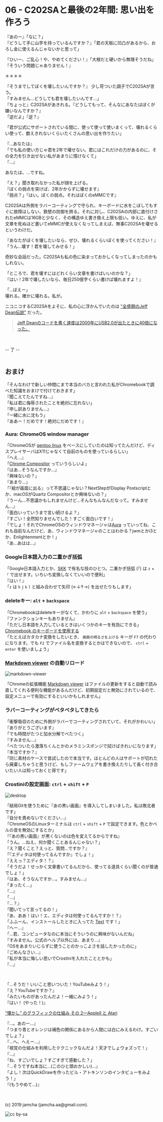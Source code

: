 

# 06 - C202SAと最後の2年間: 思い出を作ろう

『あのー』「なに？」  
『どうして手に山芋を持っているんですか？』「君の天板に凹凸があるから、おろし金に使えるんじゃないかと思って」

『ひいー、ご乱心！や、やめてください！』「大根だと硬いから無理そうだね」『そういう問題じゃありません！』

＊＊＊＊

『そうまでしてぼくを壊したいんですか？』
少し苛ついた調子でC202SAが言う。  
「すみません…どうしても君を壊したいんです…」  
『ちょっと』C202SAがあきれる。『どうしてもって、そんなにあなたはぼくが嫌いなんですか？』  
「逆だよ」『逆？』

「君が公式にサポートされている間に、使って使って使いまくって、壊れるくらい使って、数えきれないくらいたくさんの思い出を作りたい」

『…あなたは』  
「でも私の使い方じゃ君を2年で壊せない。君にはこれだけの力があるのに、その全力を引き出せない私があまりに情けなくて」  
『…』  

あなたは、…ですね。

「え？」聞き取れなかった私が顔を上げる。  
『ぼくの弱点を突けば、2年かからずに壊せます』  
「弱点？」『はい。ぼくの弱点。それはぼくのeMMCです』

C202SAは外側をラバーコーティングで守られ、キーボードに水をこぼしてもすぐに故障はしない、鉄壁の防御を誇る。それに対し、C202SAの内部に直付けされたeMMCは16GBと少なく、その構造ゆえ書き換え上限も低い。ゆえに、私が文章を死ぬほど書いてeMMCが使えなくなってしまえば、無事C202SAを壊せるというわけだ。

『あなたがぼくを壊したいなら、ぜひ、壊れるくらいぼくを使ってください！』  
「うん…壊す！君を壊してみせる！」

奇妙な会話だった。C202SAも私の色に染まっておかしくなってしまったのかもしれない。

「ところで、君を壊すにはどれくらい文章を書けばいいのかな？」  
『はい！2年で壊したいなら、毎日250億字くらい書けば壊れますよ！』  

「…ぼえー」  
壊れる。確かに壊れる。私が。

ニコニコするC202SAをよそに、私の心に浮かんでいたのは ["全盛期のJeff Dean伝説"](https://qiita.com/umegaya/items/ef69461d6f4967d5c623) だった。

> [Jeff Deanのコードを書く速度は2000年にUSB2.0が出たときに40倍になった。](https://www.quora.com/What-are-all-the-Jeff-Dean-facts)

<br>
<br>
-- 了 --

<br>
<br>

## おまけ
「そんなわけで新しい仲間にまで本当のバカと言われた私がChromebookで調べた知識をおまけで付けておきます」  
『聞こえてたんですね…』  
「私は君に侮辱されたことを絶対に忘れない」  
『申し訳ありません…』  
「一緒に水に沈もう」  
『ああー！だめです！絶対にだめです！』

### Aura: ChromeOS window manager

「ChromeOSが [gentoo linux](https://www.gentoo.org/) をベースにしていたのは知ってたんだけど、ディスプレイサーバはX11じゃなくて自前のものを使っているらしい」  
『へえ…』  
「[Chrome Compositor](https://dev.chromium.org/developers/design-documents/aura/graphics-architecture) っていうらしいよ」  
『はあ…そうなんですか…』  
「興味ないの？」  
『あまり…』  
「『絵が画面に出る』って不思議じゃない？NextStepがDisplay Postscriptとか、macOSがQuartz Compositorとか興味ないの？」  
『うーん…不思議かもしれませんけど…そんなもんなんだなって。すみません…』  
「面白いっていうまで言い続けるよ？」  
『すごい！全然知りませんでした！すごく面白いです！』  
「でしょ！それでChromeOSのウィンドウマネージャは[Aura](https://dev.chromium.org/developers/design-documents/aura) っていってね、これも自前なんだけど、あ、ウィンドウマネージャのことはわかる？jwmとかi3とか、Enlightenmentとか！」  
『あ…あはは…』

### Google日本語入力の二重かぎ括弧

「Google日本語入力とか、[SKK](https://github.com/skk-dev/ddskk) で有名な技のひとつ。二重かぎ括弧 (『) は `z` + `「` で出せます。いちいち変換しなくていいので便利」  
『はい！』  
「`z` は `h` `j` `k` `l` と組み合わせて矢印 (←↓↑→) を出せたりもします」

### deleteキー: `alt` + `backspace`

「Chromebookはdeleteキーがなくて、かわりに `alt` + `backspace` を使う」  
『ファンクションキーもありません』  
「ただし日本語を入力しているときはいくつかのキーを有効にできる」  
[Chromebook のキーボードを使用する](https://support.google.com/chromebook/answer/1047364?hl=ja)  
「たとえばカタカナ変換をしたいとき、 `画面の明るさを上げる` キーが `F7` の代わりになります。でも `F2` でファイル名を変換するとかはできないので、 `ctrl` + `enter` を使いましょう」

### [Markdown viewer](https://chrome.google.com/webstore/detail/markdown-viewer/ckkdlimhmcjmikdlpkmbgfkaikojcbjk?hl=ja) の自動リロード
![markdown-viewer](./img/markdownviewer.png)

「Chromeの拡張機能 [Markdown viewer](https://chrome.google.com/webstore/detail/markdown-viewer/ckkdlimhmcjmikdlpkmbgfkaikojcbjk?hl=ja) はファイルの更新をすると自動で読み直してくれる便利な機能があるんだけど、初期設定だと無効にされているので、設定メニューで有効にするといいかもしれません」

### ラバーコーティングがベタベタしてきたら

「衝撃吸収のために外側がラバーでコーティングされていて、それがかわいい」  
『ありがとうございます』  
「でも時間がたつと加水分解でべたつく」  
『すみません…』  
「べたついたら激落ちくんとかのメラミンスポンジで拭けばきれいになります」  
『本当ですか？』  
「同じ素材のケースで昔試したので本当です。ほとんどの人はサポートが切れたら廃棄しちゃうと思うけど、もしファームウェアを書き換えたりして長く付き合いたい人は知っておくと得です」

### Crostiniの設定画面: `ctrl` + `shift` + `P`

![desktop](./img/text-magit.png)

「結局Gitを使うために『あの黒い画面』を導入してしまいました。私は敗北者です」  
『自分を責めないでください…』  
「ChromeOSのLinuxターミナルは `ctrl` + `shift` + `P` で設定できます。色とかベルの音を無効にするとか」  
『『あの黒い画面』が黒くないのは色を変えてるからですね』  
「うん。…ねえ、何か聞くことあるんじゃない？」  
『え？聞くこと？えっと、質問…ですか？』  
「『エディタは何使ってるんですか』でしょ！」  
『ええっ？エディタ！？』  
「そうだよ！せっかく文章書いてるんだから、使ってる道具くらい聞くのが普通でしょ！」  
『はあ、そうなんですか…。すみません…』  
「まったく…」  
『…』  
「…」  
『…？』  
「聞いてって言ってるの！」  
『あ、ああ！はい！エ、エディタは何使ってるんですか！？』  
「ふふーん、インストールしたときに入ってた [Text](https://chrome.google.com/webstore/detail/text/mmfbcljfglbokpmkimbfghdkjmjhdgbg?hl=ja) です！」  
『へー…』  
「…君、コンピュータなのに本当にそういうのに興味がないんだね」  
『すみません。公式のヘルプ以外には、あまり…』  
「OSをあまりいじらずに使うことのかっこよさを話したかったのに」  
『ごめんなさい…』  
「私が本当に悔しい思いでCrostiniを入れたこととかも」  
『…』

<br>

「…そうだ！いいこと思いついた！YouTubeみよう！」  
『え？YouTubeですか？』  
「みたいものがあったんだよ！一緒にみよう！」  
『はい！ (やった！)』

[“懐かし” のグラフィックの仕組み その 2—AppleII と Atari](https://www.youtube.com/watch?v=_rsycfDliZU)

『…。あのー…』  
「つまり青とオレンジは補色の関係にあるから人間には白にみえるわけ。すごいでしょ？」  
『…へ、へえー…』  
「視覚の仕組みを利用したテクニックなんだよ！天才でしょウォズって！」  
『…』  
「ね、すごいでしょ？すごすぎて感動した？」  
『…そうですね本当に…(このひと頭おかしい)…』  
「よし！次はQuickDrawを作ったビル・アトキンソンのインタビューをみよう！」  
『(もうやめて…)』


<br>
<br>
(c) 2019 jamcha (jamcha.aa@gmail.com).

![cc by-sa](https://i.creativecommons.org/l/by-sa/4.0/88x31.png)

